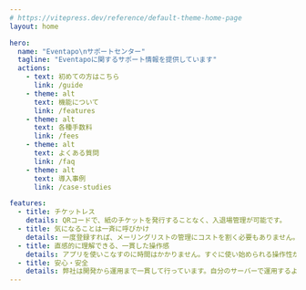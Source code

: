 ```yaml
---
# https://vitepress.dev/reference/default-theme-home-page
layout: home

hero:
  name: "Eventapo\nサポートセンター"
  tagline: "Eventapoに関するサポート情報を提供しています"
  actions:
    - text: 初めての方はこちら
      link: /guide
    - theme: alt
      text: 機能について
      link: /features
    - theme: alt
      text: 各種手数料
      link: /fees
    - theme: alt
      text: よくある質問
      link: /faq
    - theme: alt
      text: 導入事例
      link: /case-studies

features:
  - title: チケットレス
    details: QRコードで、紙のチケットを発行することなく、入退場管理が可能です。
  - title: 気になることは一斉に呼びかけ
    details: 一度登録すれば、メーリングリストの管理にコストを割く必要もありません。
  - title: 直感的に理解できる、一貫した操作感
    details: アプリを使いこなすのに時間はかかりません。すぐに使い始められる操作性が売りです。
  - title: 安心・安全
    details: 弊社は開発から運用まで一貫して行っています。自分のサーバーで運用するよりも、システム障害のリスクを抑えられます。
---
```

